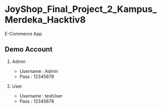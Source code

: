 # JoyShop_Final_Project_2_Kampus_Merdeka_Hacktiv8
E-Commerce App


## Demo Account
1. Admin
    - Username : Admin
    - Pass     : 12345678
 
 2. User
    - Username : testUser
    - Pass     : 12345678
